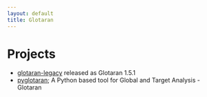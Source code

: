 ```yaml
---
layout: default
title: Glotaran
---
```

<!-- markdownlint-disable MD025 -->

# Projects

- [glotaran-legacy](legacy) released as Glotaran 1.5.1
- [pyglotaran](https://github.com/glotaran/pyglotaran); A Python based tool for Global and Target Analysis - Glotaran
